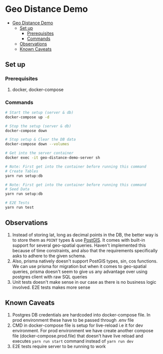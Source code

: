 # Geo Distance Demo

- [Geo Distance Demo](#geo-distance-demo)
  - [Set up](#set-up)
    - [Prerequisites](#prerequisites)
    - [Commands](#commands)
  - [Observations](#observations)
  - [Known Caveats](#known-caveats)

## Set up

### Prerequisites

1. docker, docker-compose

### Commands

```bash
# Start the setup (server & db)
docker-compose up -d

# Stop the setup (server & db)
docker-compose down

# Stop setup & Clear the DB data
docker-compose down --volumes

# Get into the server container
docker exec -it geo-distance-demo-server sh

# Note: First get into the container before running this command
# Create Tables
yarn run setup:db

# Note: First get into the container before running this command
# Seed Data
yarn run setup:db

# E2E Tests
yarn run test
```

## Observations

1. Instead of storing lat, long as decimal points in the DB, the better way is to store them as `POINT` types & use [PostGIS](http://postgis.net/workshops/postgis-intro/geography.html). It comes with built-in support for several geo-spatial queries. Haven't implemented this because of time constraints, and also that the requirements specifically asks to adhere to the given schema.
2. Also, prisma natively doesn't support PostGIS types, sin, cos functions. We can use prisma for migration but when it comes to geo-spatial queries, prisma doesn't seem to give us any advantage over using postgres client with raw SQL queries
3. Unit tests doesn't make sense in our case as there is no business logic involved. E2E tests makes more sense

## Known Caveats

1. Postgres DB credentials are hardcoded into docker-compose file. In prod environment these have to be passed through .env file
2. CMD in docker-compose file is setup for live-reload i.e it for dev environment. For prod environment we have create another compose file (docker-compose.prod.file) that doesn't have live reload and executes `yarn run start` command instead of `yarn run dev`
3. E2E tests require server to be running to work
